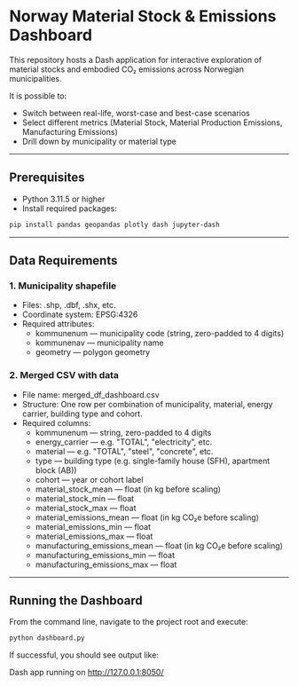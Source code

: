 # Norway Material Stock & Emissions Dashboard

This repository hosts a Dash application for interactive exploration of material stocks and embodied CO₂ emissions across Norwegian municipalities.

It is possible to:
- Switch between real-life, worst-case and best-case scenarios
- Select different metrics (Material Stock, Material Production Emissions, Manufacturing Emissions)
- Drill down by municipality or material type

---

## Prerequisites

- Python 3.11.5 or higher
- Install required packages:

```bash
pip install pandas geopandas plotly dash jupyter-dash
```

---

## Data Requirements

### 1. Municipality shapefile
- Files: .shp, .dbf, .shx, etc.
- Coordinate system: EPSG:4326
- Required attributes:
  - kommunenum — municipality code (string, zero-padded to 4 digits)
  - kommunenav — municipality name
  - geometry — polygon geometry

### 2. Merged CSV with data
- File name: merged_df_dashboard.csv
- Structure: One row per combination of municipality, material, energy carrier, building type and cohort.
- Required columns:
  - kommunenum — string, zero-padded to 4 digits
  - energy_carrier — e.g. "TOTAL", "electricity", etc.
  - material — e.g. "TOTAL", "steel", "concrete", etc.
  - type — building type (e.g. single-family house (SFH), apartment block (AB))
  - cohort — year or cohort label
  - material_stock_mean — float (in kg before scaling)
  - material_stock_min — float
  - material_stock_max — float
  - material_emissions_mean — float (in kg CO₂e before scaling)
  - material_emissions_min — float
  - material_emissions_max — float
  - manufacturing_emissions_mean — float (in kg CO₂e before scaling)
  - manufacturing_emissions_min — float
  - manufacturing_emissions_max — float

---

## Running the Dashboard

From the command line, navigate to the project root and execute:

```bash
python dashboard.py
```

If successful, you should see output like:

Dash app running on http://127.0.0.1:8050/
